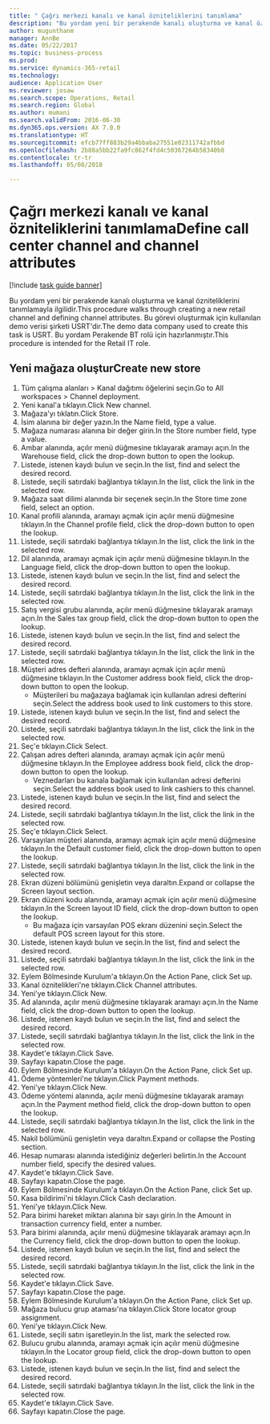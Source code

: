 ```yaml
--- 
title: " Çağrı merkezi kanalı ve kanal özniteliklerini tanımlama"
description: "Bu yordam yeni bir perakende kanalı oluşturma ve kanal özniteliklerini tanımlamayla ilgilidir."
author: mugunthanm
manager: AnnBe
ms.date: 05/22/2017
ms.topic: business-process
ms.prod: 
ms.service: dynamics-365-retail
ms.technology: 
audience: Application User
ms.reviewer: josaw
ms.search.scope: Operations, Retail
ms.search.region: Global
ms.author: mumani
ms.search.validFrom: 2016-06-30
ms.dyn365.ops.version: AX 7.0.0
ms.translationtype: HT
ms.sourcegitcommit: efcb77ff883b29a4bbaba27551e02311742afbbd
ms.openlocfilehash: 2b88a5bb22fa9fc862f4fd4c50367264b58340b8
ms.contentlocale: tr-tr
ms.lasthandoff: 05/08/2018

---
```

# <a name="define-call-center-channel-and-channel-attributes"></a><span data-ttu-id="121a5-103"> Çağrı merkezi kanalı ve kanal özniteliklerini tanımlama</span><span class="sxs-lookup"><span data-stu-id="121a5-103">Define call center channel and channel attributes</span></span>

[!include [task guide banner](../includes/task-guide-banner.md)]

<span data-ttu-id="121a5-104">Bu yordam yeni bir perakende kanalı oluşturma ve kanal özniteliklerini tanımlamayla ilgilidir.</span><span class="sxs-lookup"><span data-stu-id="121a5-104">This procedure walks through creating a new retail channel and defining channel attributes.</span></span> <span data-ttu-id="121a5-105">Bu görevi oluşturmak için kullanılan demo verisi şirketi USRT'dir.</span><span class="sxs-lookup"><span data-stu-id="121a5-105">The demo data company used to create this task is USRT.</span></span> <span data-ttu-id="121a5-106">Bu yordam Perakende BT rolü için hazırlanmıştır.</span><span class="sxs-lookup"><span data-stu-id="121a5-106">This procedure is intended for the Retail IT role.</span></span>


## <a name="create-new-store"></a><span data-ttu-id="121a5-107">Yeni mağaza oluştur</span><span class="sxs-lookup"><span data-stu-id="121a5-107">Create new store</span></span>
1. <span data-ttu-id="121a5-108">Tüm çalışma alanları > Kanal dağıtımı öğelerini seçin.</span><span class="sxs-lookup"><span data-stu-id="121a5-108">Go to All workspaces > Channel deployment.</span></span>
2. <span data-ttu-id="121a5-109">Yeni kanal'a tıklayın.</span><span class="sxs-lookup"><span data-stu-id="121a5-109">Click New channel.</span></span>
3. <span data-ttu-id="121a5-110">Mağaza'yı tıklatın.</span><span class="sxs-lookup"><span data-stu-id="121a5-110">Click Store.</span></span>
4. <span data-ttu-id="121a5-111">İsim alanına bir değer yazın.</span><span class="sxs-lookup"><span data-stu-id="121a5-111">In the Name field, type a value.</span></span>
5. <span data-ttu-id="121a5-112">Mağaza numarası alanına bir değer girin.</span><span class="sxs-lookup"><span data-stu-id="121a5-112">In the Store number field, type a value.</span></span>
6. <span data-ttu-id="121a5-113">Ambar alanında, açılır menü düğmesine tıklayarak aramayı açın.</span><span class="sxs-lookup"><span data-stu-id="121a5-113">In the Warehouse field, click the drop-down button to open the lookup.</span></span>
7. <span data-ttu-id="121a5-114">Listede, istenen kaydı bulun ve seçin.</span><span class="sxs-lookup"><span data-stu-id="121a5-114">In the list, find and select the desired record.</span></span>
8. <span data-ttu-id="121a5-115">Listede, seçili satırdaki bağlantıya tıklayın.</span><span class="sxs-lookup"><span data-stu-id="121a5-115">In the list, click the link in the selected row.</span></span>
9. <span data-ttu-id="121a5-116">Mağaza saat dilimi alanında bir seçenek seçin.</span><span class="sxs-lookup"><span data-stu-id="121a5-116">In the Store time zone field, select an option.</span></span>
10. <span data-ttu-id="121a5-117">Kanal profili alanında, aramayı açmak için açılır menü düğmesine tıklayın.</span><span class="sxs-lookup"><span data-stu-id="121a5-117">In the Channel profile field, click the drop-down button to open the lookup.</span></span>
11. <span data-ttu-id="121a5-118">Listede, seçili satırdaki bağlantıya tıklayın.</span><span class="sxs-lookup"><span data-stu-id="121a5-118">In the list, click the link in the selected row.</span></span>
12. <span data-ttu-id="121a5-119">Dil alanında, aramayı açmak için açılır menü düğmesine tıklayın.</span><span class="sxs-lookup"><span data-stu-id="121a5-119">In the Language field, click the drop-down button to open the lookup.</span></span>
13. <span data-ttu-id="121a5-120">Listede, istenen kaydı bulun ve seçin.</span><span class="sxs-lookup"><span data-stu-id="121a5-120">In the list, find and select the desired record.</span></span>
14. <span data-ttu-id="121a5-121">Listede, seçili satırdaki bağlantıya tıklayın.</span><span class="sxs-lookup"><span data-stu-id="121a5-121">In the list, click the link in the selected row.</span></span>
15. <span data-ttu-id="121a5-122">Satış vergisi grubu alanında, açılır menü düğmesine tıklayarak aramayı açın.</span><span class="sxs-lookup"><span data-stu-id="121a5-122">In the Sales tax group field, click the drop-down button to open the lookup.</span></span>
16. <span data-ttu-id="121a5-123">Listede, istenen kaydı bulun ve seçin.</span><span class="sxs-lookup"><span data-stu-id="121a5-123">In the list, find and select the desired record.</span></span>
17. <span data-ttu-id="121a5-124">Listede, seçili satırdaki bağlantıya tıklayın.</span><span class="sxs-lookup"><span data-stu-id="121a5-124">In the list, click the link in the selected row.</span></span>
18. <span data-ttu-id="121a5-125">Müşteri adres defteri alanında, aramayı açmak için açılır menü düğmesine tıklayın.</span><span class="sxs-lookup"><span data-stu-id="121a5-125">In the Customer address book field, click the drop-down button to open the lookup.</span></span>
    * <span data-ttu-id="121a5-126">Müşterileri bu mağazaya bağlamak için kullanılan adresi defterini seçin.</span><span class="sxs-lookup"><span data-stu-id="121a5-126">Select the address book used to link customers to this store.</span></span>  
19. <span data-ttu-id="121a5-127">Listede, istenen kaydı bulun ve seçin.</span><span class="sxs-lookup"><span data-stu-id="121a5-127">In the list, find and select the desired record.</span></span>
20. <span data-ttu-id="121a5-128">Listede, seçili satırdaki bağlantıya tıklayın.</span><span class="sxs-lookup"><span data-stu-id="121a5-128">In the list, click the link in the selected row.</span></span>
21. <span data-ttu-id="121a5-129">Seç'e tıklayın.</span><span class="sxs-lookup"><span data-stu-id="121a5-129">Click Select.</span></span>
22. <span data-ttu-id="121a5-130">Çalışan adres defteri alanında, aramayı açmak için açılır menü düğmesine tıklayın.</span><span class="sxs-lookup"><span data-stu-id="121a5-130">In the Employee address book field, click the drop-down button to open the lookup.</span></span>
    * <span data-ttu-id="121a5-131">Veznedarları bu kanala bağlamak için kullanılan adresi defterini seçin.</span><span class="sxs-lookup"><span data-stu-id="121a5-131">Select the address book used to link cashiers to this channel.</span></span>  
23. <span data-ttu-id="121a5-132">Listede, istenen kaydı bulun ve seçin.</span><span class="sxs-lookup"><span data-stu-id="121a5-132">In the list, find and select the desired record.</span></span>
24. <span data-ttu-id="121a5-133">Listede, seçili satırdaki bağlantıya tıklayın.</span><span class="sxs-lookup"><span data-stu-id="121a5-133">In the list, click the link in the selected row.</span></span>
25. <span data-ttu-id="121a5-134">Seç'e tıklayın.</span><span class="sxs-lookup"><span data-stu-id="121a5-134">Click Select.</span></span>
26. <span data-ttu-id="121a5-135">Varsayılan müşteri alanında, aramayı açmak için açılır menü düğmesine tıklayın.</span><span class="sxs-lookup"><span data-stu-id="121a5-135">In the Default customer field, click the drop-down button to open the lookup.</span></span>
27. <span data-ttu-id="121a5-136">Listede, seçili satırdaki bağlantıya tıklayın.</span><span class="sxs-lookup"><span data-stu-id="121a5-136">In the list, click the link in the selected row.</span></span>
28. <span data-ttu-id="121a5-137">Ekran düzeni bölümünü genişletin veya daraltın.</span><span class="sxs-lookup"><span data-stu-id="121a5-137">Expand or collapse the Screen layout section.</span></span>
29. <span data-ttu-id="121a5-138">Ekran düzeni kodu alanında, aramayı açmak için açılır menü düğmesine tıklayın.</span><span class="sxs-lookup"><span data-stu-id="121a5-138">In the Screen layout ID field, click the drop-down button to open the lookup.</span></span>
    * <span data-ttu-id="121a5-139">Bu mağaza için varsayılan POS ekranı düzenini seçin.</span><span class="sxs-lookup"><span data-stu-id="121a5-139">Select the default POS screen layout for this store.</span></span>  
30. <span data-ttu-id="121a5-140">Listede, istenen kaydı bulun ve seçin.</span><span class="sxs-lookup"><span data-stu-id="121a5-140">In the list, find and select the desired record.</span></span>
31. <span data-ttu-id="121a5-141">Listede, seçili satırdaki bağlantıya tıklayın.</span><span class="sxs-lookup"><span data-stu-id="121a5-141">In the list, click the link in the selected row.</span></span>
32. <span data-ttu-id="121a5-142">Eylem Bölmesinde Kurulum'a tıklayın.</span><span class="sxs-lookup"><span data-stu-id="121a5-142">On the Action Pane, click Set up.</span></span>
33. <span data-ttu-id="121a5-143">Kanal öznitelikleri'ne tıklayın.</span><span class="sxs-lookup"><span data-stu-id="121a5-143">Click Channel attributes.</span></span>
34. <span data-ttu-id="121a5-144">Yeni'ye tıklayın.</span><span class="sxs-lookup"><span data-stu-id="121a5-144">Click New.</span></span>
35. <span data-ttu-id="121a5-145">Ad alanında, açılır menü düğmesine tıklayarak aramayı açın.</span><span class="sxs-lookup"><span data-stu-id="121a5-145">In the Name field, click the drop-down button to open the lookup.</span></span>
36. <span data-ttu-id="121a5-146">Listede, istenen kaydı bulun ve seçin.</span><span class="sxs-lookup"><span data-stu-id="121a5-146">In the list, find and select the desired record.</span></span>
37. <span data-ttu-id="121a5-147">Listede, seçili satırdaki bağlantıya tıklayın.</span><span class="sxs-lookup"><span data-stu-id="121a5-147">In the list, click the link in the selected row.</span></span>
38. <span data-ttu-id="121a5-148">Kaydet'e tıklayın.</span><span class="sxs-lookup"><span data-stu-id="121a5-148">Click Save.</span></span>
39. <span data-ttu-id="121a5-149">Sayfayı kapatın.</span><span class="sxs-lookup"><span data-stu-id="121a5-149">Close the page.</span></span>
40. <span data-ttu-id="121a5-150">Eylem Bölmesinde Kurulum'a tıklayın.</span><span class="sxs-lookup"><span data-stu-id="121a5-150">On the Action Pane, click Set up.</span></span>
41. <span data-ttu-id="121a5-151">Ödeme yöntemleri'ne tıklayın.</span><span class="sxs-lookup"><span data-stu-id="121a5-151">Click Payment methods.</span></span>
42. <span data-ttu-id="121a5-152">Yeni'ye tıklayın.</span><span class="sxs-lookup"><span data-stu-id="121a5-152">Click New.</span></span>
43. <span data-ttu-id="121a5-153">Ödeme yöntemi alanında, açılır menü düğmesine tıklayarak aramayı açın.</span><span class="sxs-lookup"><span data-stu-id="121a5-153">In the Payment method field, click the drop-down button to open the lookup.</span></span>
44. <span data-ttu-id="121a5-154">Listede, seçili satırdaki bağlantıya tıklayın.</span><span class="sxs-lookup"><span data-stu-id="121a5-154">In the list, click the link in the selected row.</span></span>
45. <span data-ttu-id="121a5-155">Nakil bölümünü genişletin veya daraltın.</span><span class="sxs-lookup"><span data-stu-id="121a5-155">Expand or collapse the Posting section.</span></span>
46. <span data-ttu-id="121a5-156">Hesap numarası alanında istediğiniz değerleri belirtin.</span><span class="sxs-lookup"><span data-stu-id="121a5-156">In the Account number field, specify the desired values.</span></span>
47. <span data-ttu-id="121a5-157">Kaydet'e tıklayın.</span><span class="sxs-lookup"><span data-stu-id="121a5-157">Click Save.</span></span>
48. <span data-ttu-id="121a5-158">Sayfayı kapatın.</span><span class="sxs-lookup"><span data-stu-id="121a5-158">Close the page.</span></span>
49. <span data-ttu-id="121a5-159">Eylem Bölmesinde Kurulum'a tıklayın.</span><span class="sxs-lookup"><span data-stu-id="121a5-159">On the Action Pane, click Set up.</span></span>
50. <span data-ttu-id="121a5-160">Kasa bildirimi'ni tıklayın.</span><span class="sxs-lookup"><span data-stu-id="121a5-160">Click Cash declaration.</span></span>
51. <span data-ttu-id="121a5-161">Yeni'ye tıklayın.</span><span class="sxs-lookup"><span data-stu-id="121a5-161">Click New.</span></span>
52. <span data-ttu-id="121a5-162">Para birimi hareket miktarı alanına bir sayı girin.</span><span class="sxs-lookup"><span data-stu-id="121a5-162">In the Amount in transaction currency field, enter a number.</span></span>
53. <span data-ttu-id="121a5-163">Para birimi alanında, açılır menü düğmesine tıklayarak aramayı açın.</span><span class="sxs-lookup"><span data-stu-id="121a5-163">In the Currency field, click the drop-down button to open the lookup.</span></span>
54. <span data-ttu-id="121a5-164">Listede, istenen kaydı bulun ve seçin.</span><span class="sxs-lookup"><span data-stu-id="121a5-164">In the list, find and select the desired record.</span></span>
55. <span data-ttu-id="121a5-165">Listede, seçili satırdaki bağlantıya tıklayın.</span><span class="sxs-lookup"><span data-stu-id="121a5-165">In the list, click the link in the selected row.</span></span>
56. <span data-ttu-id="121a5-166">Kaydet'e tıklayın.</span><span class="sxs-lookup"><span data-stu-id="121a5-166">Click Save.</span></span>
57. <span data-ttu-id="121a5-167">Sayfayı kapatın.</span><span class="sxs-lookup"><span data-stu-id="121a5-167">Close the page.</span></span>
58. <span data-ttu-id="121a5-168">Eylem Bölmesinde Kurulum'a tıklayın.</span><span class="sxs-lookup"><span data-stu-id="121a5-168">On the Action Pane, click Set up.</span></span>
59. <span data-ttu-id="121a5-169">Mağaza bulucu grup ataması'na tıklayın.</span><span class="sxs-lookup"><span data-stu-id="121a5-169">Click Store locator group assignment.</span></span>
60. <span data-ttu-id="121a5-170">Yeni'ye tıklayın.</span><span class="sxs-lookup"><span data-stu-id="121a5-170">Click New.</span></span>
61. <span data-ttu-id="121a5-171">Listede, seçili satırı işaretleyin.</span><span class="sxs-lookup"><span data-stu-id="121a5-171">In the list, mark the selected row.</span></span>
62. <span data-ttu-id="121a5-172">Bulucu grubu alanında, aramayı açmak için açılır menü düğmesine tıklayın.</span><span class="sxs-lookup"><span data-stu-id="121a5-172">In the Locator group field, click the drop-down button to open the lookup.</span></span>
63. <span data-ttu-id="121a5-173">Listede, istenen kaydı bulun ve seçin.</span><span class="sxs-lookup"><span data-stu-id="121a5-173">In the list, find and select the desired record.</span></span>
64. <span data-ttu-id="121a5-174">Listede, seçili satırdaki bağlantıya tıklayın.</span><span class="sxs-lookup"><span data-stu-id="121a5-174">In the list, click the link in the selected row.</span></span>
65. <span data-ttu-id="121a5-175">Kaydet'e tıklayın.</span><span class="sxs-lookup"><span data-stu-id="121a5-175">Click Save.</span></span>
66. <span data-ttu-id="121a5-176">Sayfayı kapatın.</span><span class="sxs-lookup"><span data-stu-id="121a5-176">Close the page.</span></span>


